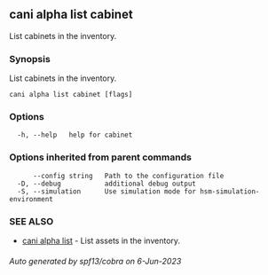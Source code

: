## cani alpha list cabinet

List cabinets in the inventory.

### Synopsis

List cabinets in the inventory.

```
cani alpha list cabinet [flags]
```

### Options

```
  -h, --help   help for cabinet
```

### Options inherited from parent commands

```
      --config string   Path to the configuration file
  -D, --debug           additional debug output
  -S, --simulation      Use simulation mode for hsm-simulation-environment
```

### SEE ALSO

* [cani alpha list](cani_alpha_list.md)	 - List assets in the inventory.

###### Auto generated by spf13/cobra on 6-Jun-2023
